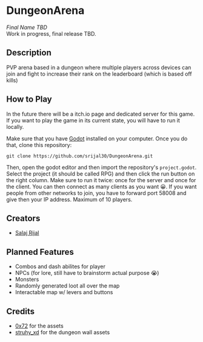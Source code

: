 # DungeonArena 
*Final Name TBD* <br>
Work in progress, final release TBD.

## Description
PVP arena based in a dungeon where multiple players across devices can join and fight to increase their rank on the leaderboard (which is based off kills)

## How to Play
In the future there will be a itch.io page and dedicated server for this game. If you want to play the game in its current state, you will have to run it locally.

Make sure that you have [Godot](https://godotengine.org/) installed on your computer. Once you do that, clone this repository:
```
git clone https://github.com/srijal30/DungeonArena.git
```

Then, open the godot editor and then import the repository's `project.godot`. Select the project (it should be called RPG) and then click the run button on the right column. Make sure to run it twice: once for the server and once for the client. You can then connect as many clients as you want 😀. If you want people from other networks to join, you have to forward port 58008 and give then your IP address. Maximum of 10 players.

## Creators
* [Salaj Rijal](https://github.com/srijal30)

## Planned Features
* Combos and dash abilites for player
* NPCs (for lore, still have to brainstorm actual purpose 😭)
* Monsters
* Randomly generated loot all over the map
* Interactable map w/ levers and buttons

## Credits
* [0x72](https://0x72.itch.io/) for the assets
* [struhy_xd](https://itch.io/profile/struhy-xd) for the dungeon wall assets
